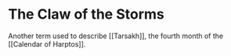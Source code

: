 # The Claw of the Storms

Another term used to describe [[Tarsakh]], the fourth month of the [[Calendar of Harptos]].